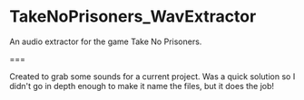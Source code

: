 # TakeNoPrisoners_WavExtractor
An audio extractor for the game Take No Prisoners.

===

Created to grab some sounds for a current project. Was a quick solution so I didn't go in depth enough to make it name the files, but it does the job!